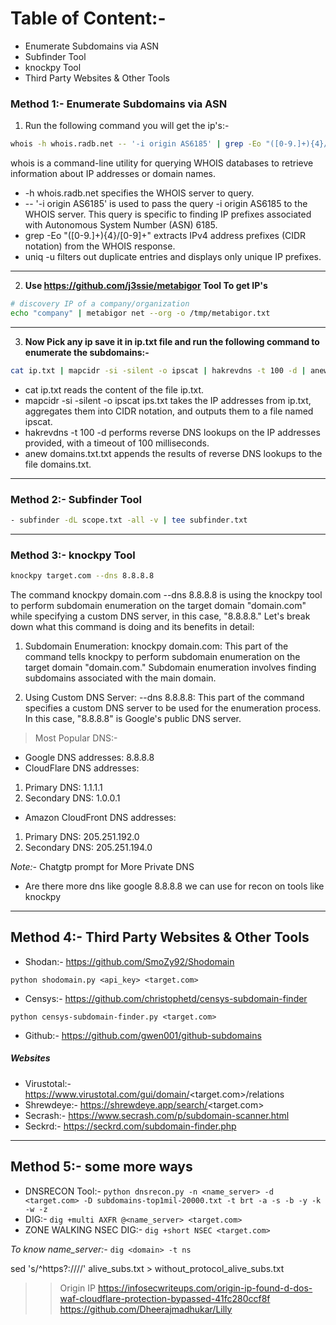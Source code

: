 # Table of Content:-
- Enumerate Subdomains via ASN
- Subfinder Tool
- knockpy Tool
- Third Party Websites & Other Tools



### Method 1:- Enumerate Subdomains via ASN


1. Run the following command you will get the ip's:-
```bash
whois -h whois.radb.net -- '-i origin AS6185' | grep -Eo "([0-9.]+){4}/[0-9]+" | uniq -u`
```

whois is a command-line utility for querying WHOIS databases to retrieve information about IP addresses or domain names.
- -h whois.radb.net specifies the WHOIS server to query.
- -- '-i origin AS6185' is used to pass the query -i origin AS6185 to the WHOIS server. This query is specific to finding IP prefixes associated with Autonomous System Number (ASN) 6185.
- grep -Eo "([0-9.]+){4}/[0-9]+" extracts IPv4 address prefixes (CIDR notation) from the WHOIS response.
- uniq -u filters out duplicate entries and displays only unique IP prefixes.


-------------------------------------------------------------------------------------------------------------------------------------------------------

2. **Use https://github.com/j3ssie/metabigor Tool To get IP's**
```bash
# discovery IP of a company/organization
echo "company" | metabigor net --org -o /tmp/metabigor.txt
```


-------------------------------------------------------------------------------------------------------------------------------------------------------

3. **Now Pick any ip save it in ip.txt file and run the following command to enumerate the subdomains:-**
```bash
cat ip.txt | mapcidr -si -silent -o ipscat | hakrevdns -t 100 -d | anew asn_domains.txt
```
- cat ip.txt reads the content of the file ip.txt.
- mapcidr -si -silent -o ipscat ips.txt takes the IP addresses from ip.txt, aggregates them into CIDR notation, and outputs them to a file named ipscat.
- hakrevdns -t 100 -d performs reverse DNS lookups on the IP addresses provided, with a timeout of 100 milliseconds.
- anew domains.txt.txt appends the results of reverse DNS lookups to the file domains.txt.


-------------------------------------------------------------------------------------------------------------------------------------------------------

### Method 2:- Subfinder Tool
```bash
- subfinder -dL scope.txt -all -v | tee subfinder.txt
```

-------------------------------------------------------------------------------------------------------------------------------------------------------

### Method 3:- knockpy Tool

```bash
knockpy target.com --dns 8.8.8.8 
```

The command knockpy domain.com --dns 8.8.8.8 is using the knockpy tool to perform subdomain enumeration on the target domain "domain.com" while specifying a custom DNS server, in this case, "8.8.8.8." Let's break down what this command is doing and its benefits in detail:

1. Subdomain Enumeration:
knockpy domain.com: This part of the command tells knockpy to perform subdomain enumeration on the target domain "domain.com." Subdomain enumeration involves finding subdomains associated with the main domain.

2. Using Custom DNS Server:
--dns 8.8.8.8: This part of the command specifies a custom DNS server to be used for the enumeration process. In this case, "8.8.8.8" is Google's public DNS server.


> Most Popular DNS:-

- Google DNS addresses: 8.8.8.8
- CloudFlare DNS addresses:
1. Primary DNS: 1.1.1.1
2. Secondary DNS: 1.0.0.1
- Amazon CloudFront DNS addresses:
1. Primary DNS: 205.251.192.0
2. Secondary DNS: 205.251.194.0

*Note:-* Chatgtp prompt for More Private DNS
- Are there more dns like google 8.8.8.8 we can use for recon on tools like knockpy



-------------------------------------------------------------------------------------------------------------------------------------------------------


## Method 4:- Third Party Websites & Other Tools

- Shodan:- https://github.com/SmoZy92/Shodomain
```
python shodomain.py <api_key> <target.com>
```

- Censys:- https://github.com/christophetd/censys-subdomain-finder
```
python censys-subdomain-finder.py <target.com>
```

- Github:- https://github.com/gwen001/github-subdomains

##### Websites
- Virustotal:- https://www.virustotal.com/gui/domain/<target.com>/relations
- Shrewdeye:- https://shrewdeye.app/search/<target.com>
- Secrash:- https://www.secrash.com/p/subdomain-scanner.html
- Seckrd:- https://seckrd.com/subdomain-finder.php


-------------------------------------------------------------------------------------------------------------------------------------------------------


## Method 5:- some more ways

- DNSRECON Tool:- ```python dnsrecon.py -n <name_server> -d <target.com> -D subdomains-top1mil-20000.txt -t brt -a -s -b -y -k -w -z```
- DIG:- ```dig +multi AXFR @<name_server> <target.com>```
- ZONE WALKING NSEC DIG:- ```dig +short NSEC <target.com>```

*To know name_server:-* ```dig <domain> -t ns```







sed 's/^https\?:\/\///' alive_subs.txt > without_protocol_alive_subs.txt



>> Origin IP
https://infosecwriteups.com/origin-ip-found-d-dos-waf-cloudflare-protection-bypassed-41fc280ccf8f
https://github.com/Dheerajmadhukar/Lilly
